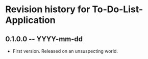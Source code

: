 # Revision history for To-Do-List-Application

## 0.1.0.0 -- YYYY-mm-dd

* First version. Released on an unsuspecting world.
